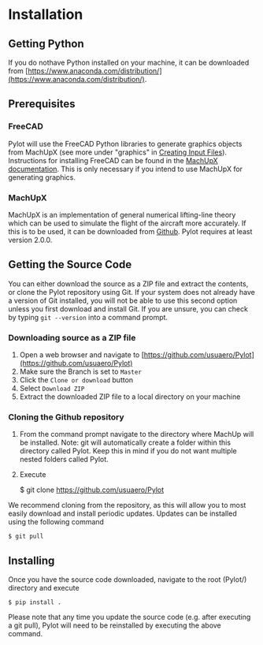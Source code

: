 # Installation

## Getting Python

If you do nothave Python installed on your machine, it can be downloaded from [https://www.anaconda.com/distribution/](https://www.anaconda.com/distribution/).

## Prerequisites

### FreeCAD
Pylot will use the FreeCAD Python libraries to generate graphics objects from MachUpX (see more under "graphics" in [Creating Input Files](creating_input_files)). Instructions for installing FreeCAD can be found in the [MachUpX documentation](https://machupx.readthedocs.io/en/latest/installation.html#freecad-for-exporting-step-files). This is only necessary if you intend to use MachUpX for generating graphics.

### MachUpX
MachUpX is an implementation of general numerical lifting-line theory which can be used to simulate the flight of the aircraft more accurately. If this is to be used, it can be downloaded from [Github](https://github.com/usuaero/MachUpX). Pylot requires at least version 2.0.0.

## Getting the Source Code

You can either download the source as a ZIP file and extract the contents, or clone the Pylot repository using Git. If your system does not already have a version of Git installed, you will not be able to use this second option unless you first download and install Git. If you are unsure, you can check by typing `git --version` into a command prompt.

### Downloading source as a ZIP file

1. Open a web browser and navigate to [https://github.com/usuaero/Pylot](https://github.com/usuaero/Pylot)
2. Make sure the Branch is set to `Master`
3. Click the `Clone or download` button
4. Select `Download ZIP`
5. Extract the downloaded ZIP file to a local directory on your machine

### Cloning the Github repository

1. From the command prompt navigate to the directory where MachUp will be installed. Note: git will automatically create a folder within this directory called Pylot. Keep this in mind if you do not want multiple nested folders called Pylot.
2. Execute

    $ git clone https://github.com/usuaero/Pylot

We recommend cloning from the repository, as this will allow you to most easily download and install periodic updates. Updates can be installed using the following command

    $ git pull

## Installing

Once you have the source code downloaded, navigate to the root (Pylot/) directory and execute

    $ pip install .

Please note that any time you update the source code (e.g. after executing a git pull), Pylot will need to be reinstalled by executing the above command.